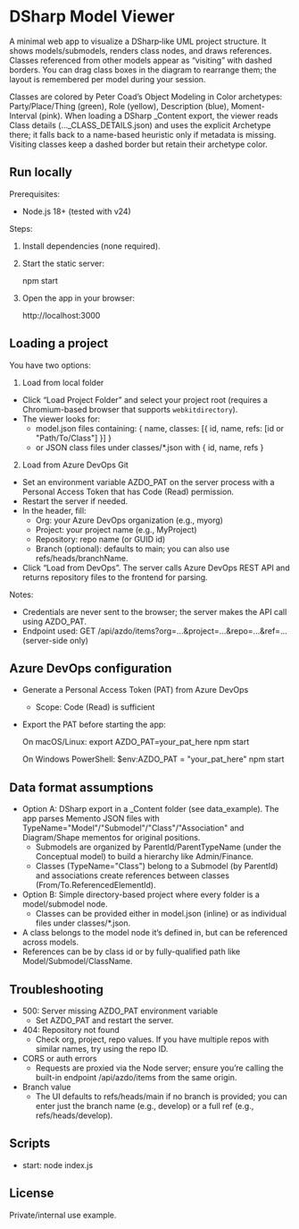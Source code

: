 # DSharp Model Viewer

A minimal web app to visualize a DSharp‑like UML project structure. It shows models/submodels, renders class nodes, and draws references. Classes referenced from other models appear as “visiting” with dashed borders. You can drag class boxes in the diagram to rearrange them; the layout is remembered per model during your session.

Classes are colored by Peter Coad’s Object Modeling in Color archetypes: Party/Place/Thing (green), Role (yellow), Description (blue), Moment-Interval (pink). When loading a DSharp _Content export, the viewer reads Class details (…_CLASS_DETAILS.json) and uses the explicit Archetype there; it falls back to a name-based heuristic only if metadata is missing. Visiting classes keep a dashed border but retain their archetype color.

## Run locally

Prerequisites:
- Node.js 18+ (tested with v24)

Steps:
1. Install dependencies (none required).
2. Start the static server:

   npm start

3. Open the app in your browser:

   http://localhost:3000

## Loading a project

You have two options:

1) Load from local folder
- Click “Load Project Folder” and select your project root (requires a Chromium-based browser that supports `webkitdirectory`).
- The viewer looks for:
  - model.json files containing: { name, classes: [{ id, name, refs: [id or "Path/To/Class"] }] }
  - or JSON class files under classes/*.json with { id, name, refs }

2) Load from Azure DevOps Git
- Set an environment variable AZDO_PAT on the server process with a Personal Access Token that has Code (Read) permission.
- Restart the server if needed.
- In the header, fill:
  - Org: your Azure DevOps organization (e.g., myorg)
  - Project: your project name (e.g., MyProject)
  - Repository: repo name (or GUID id)
  - Branch (optional): defaults to main; you can also use refs/heads/branchName.
- Click “Load from DevOps”. The server calls Azure DevOps REST API and returns repository files to the frontend for parsing.

Notes:
- Credentials are never sent to the browser; the server makes the API call using AZDO_PAT.
- Endpoint used: GET /api/azdo/items?org=...&project=...&repo=...&ref=... (server-side only)

## Azure DevOps configuration
- Generate a Personal Access Token (PAT) from Azure DevOps
  - Scope: Code (Read) is sufficient
- Export the PAT before starting the app:

  On macOS/Linux:
  export AZDO_PAT=your_pat_here
  npm start

  On Windows PowerShell:
  $env:AZDO_PAT = "your_pat_here"
  npm start

## Data format assumptions
- Option A: DSharp export in a _Content folder (see data_example). The app parses Memento JSON files with TypeName="Model"/"Submodel"/"Class"/"Association" and Diagram/Shape mementos for original positions.
  - Submodels are organized by ParentId/ParentTypeName (under the Conceptual model) to build a hierarchy like Admin/Finance.
  - Classes (TypeName="Class") belong to a Submodel (by ParentId) and associations create references between classes (From/To.ReferencedElementId).
- Option B: Simple directory-based project where every folder is a model/submodel node.
  - Classes can be provided either in model.json (inline) or as individual files under classes/*.json.
- A class belongs to the model node it’s defined in, but can be referenced across models.
- References can be by class id or by fully-qualified path like Model/Submodel/ClassName.

## Troubleshooting
- 500: Server missing AZDO_PAT environment variable
  - Set AZDO_PAT and restart the server.
- 404: Repository not found
  - Check org, project, repo values. If you have multiple repos with similar names, try using the repo ID.
- CORS or auth errors
  - Requests are proxied via the Node server; ensure you’re calling the built-in endpoint /api/azdo/items from the same origin.
- Branch value
  - The UI defaults to refs/heads/main if no branch is provided; you can enter just the branch name (e.g., develop) or a full ref (e.g., refs/heads/develop).

## Scripts
- start: node index.js

## License
Private/internal use example.

